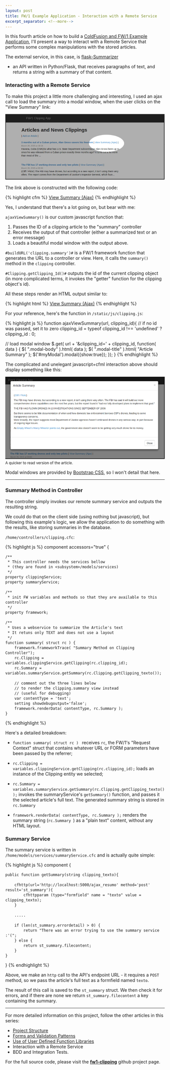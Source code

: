 ```yaml
---
layout: post
title: FW/1 Example Application - Interaction with a Remote Service
excerpt_separator: <!--more-->
---
```


In this fourth article on how to build a
[ColdFusion and FW/1 Example Application](https://dezoito.github.io/2015/03/26/fw1-example-app-released/),
I'll present a way to interact with a Remote Service that performs some complex
manipulations with the stored articles.

The external service, in this case, is [flask-Summarizer](https://github.com/dezoito/flask-Summarizer)
- an API written in Python/Flask, that receives
paragraphs of text, and returns a string with a summary of that content.

### Interacting with a Remote Service
To make this project a little more challenging and interesting, I used an ajax call to load the
summary into a modal window, when the user clicks on the "View Summary" link:

![](https://github.com/dezoito/dezoito.github.io/blob/master/public/images/view_summary.png?raw=true)

The link above is constructed with the following code:

{% highlight cfm %}
<a class="summaryLink"
    href="javascript: ajaxViewSummary('#buildURL('clipping.summary')#',#Clipping.getClipping_Id()#);">View Summary (Ajax)</a>
{% endhighlight %}

Yes, I understand that there's a lot going on, but bear with me:

`ajaxViewSummary()` is our custom javascript function that:

1. Passes the ID of a clipping article to the "summary" controller
2. Receives the output of that controller (either a summarized text or an error message)
3. Loads a beautiful modal window with the output above.

`#buildURL('clipping.summary')#` is a FW/1 framework function that generates the
 URL to a controller or view. Here, it calls the `summary()` method
 in the `clipping` controller.

 `#Clipping.getClipping_Id()#` outputs the id of the current clipping object
 (in more complicated terms, it invokes the "getter" function for the clipping object's id).

 All these steps render an HTML output similar to:

{% highlight html %}
<a class="summaryLink"
href="javascript: ajaxViewSummary('/clipping/index.cfm?action=clipping.summary',49);">View Summary (Ajax)</a>
{% endhighlight %}

For your reference, here's the  function in `/static/js/clipping.js`:

{% highlight js %}
function ajaxViewSummary(url, clipping_id){
  // if no id was passed, set it to zero
  clipping_id = typeof clipping_id !== 'undefined' ? clipping_id : 0;

  // load modal window
  $.get( url + '&clipping_id=' + clipping_id, function( data ) {
    $( ".modal-body" ).html( data );
    $( ".modal-title" ).html( "Article Summary" );
    $('#myModal').modal({show:true});
  });
}
{% endhighlight %}

The complicated and unelegant javascript+cfml interaction above should display
something like this:

![](https://github.com/dezoito/dezoito.github.io/blob/master/public/images/modal_summary.png?raw=true)
<small>A quicker to read version of the article.</small>

Modal windows are provided by [Bootstrap CSS](http://getbootstrap.com/javascript/#modals),
so I won't detail that here.

 ----

### Summary Method in Controller

The controller simply invokes our remote summary service and
outputs the resulting string.

We could do that on the client side (using nothing but javascript),
but following this example's logic, we allow the application to do something
with the results, like storing summaries in the database.

`/home/controllers/clipping.cfc`:

{% highlight js %}
component accessors="true" {

    /**
     * This controller needs the services bellow
     * (they are found in <subsystem>/models/services)
     */
    property clippingService;
    property summaryService;

    /**
     * init FW variables and methods so that they are available to this controller
     */
    property framework;

    /**
     * Uses a webservice to summarize the Article's text
     * It retuns only TEXT and does not use a layout
     */
    function summary( struct rc ) {
        framework.frameworkTrace( "Summary Method on Clipping Controller");
        rc.Clipping = variables.clippingService.getClipping(rc.clipping_id);
        rc.Summary = variables.summaryService.getSummary(rc.Clipping.getClipping_texto());

        // comment out the three lines below
        // to render the clipping.summary view instead
        // (useful for debugging)
        var contentType = 'text';
        setting showdebugoutput='false';
        framework.renderData( contentType, rc.Summary );
    }
{% endhighlight %}

Here's a detailed breakdown:

 - `function summary( struct rc ) ` receives `rc`, the FW/1's "Request Context" struct
 that contains whatever URL or FORM parameters have been passed by the referrer;


 - `rc.Clipping = variables.clippingService.getClipping(rc.clipping_id);`
 loads an instance of the Clipping entity we selected;

 - `rc.Summary = variables.summaryService.getSummary(rc.Clipping.getClipping_texto());`
 invokes the summaryService's `getSummary()` function, and passes it the selected
 article's full text. The generated summary string is stored in `rc.Summary`

 - `framework.renderData( contentType, rc.Summary );` renders the summary string
  (`rc.Summary `) as a "plain text" content, without any HTML layout.


### Summary Service

 The summary service is written in `/home/models/services/summaryService.cfc` and
 is actually quite simple:

{% highlight js %}
component {

    public function getSummary(string clipping_texto){

        cfhttp(url='http://localhost:5000/ajax_resumo' method='post' result='st_summary'){
            cfhttpparam (type="formfield" name = "texto" value = clipping_texto);
        }

        .....

        if (len(st_summary.errordetail) > 0) {
            return "There was an error trying to use the summary service :'(";
        } else {
            return st_summary.filecontent;
        }
    }
}
{% endhighlight %}

Above, we make an `http` call to the API's endpoint URL - it requires a `POST` method,
so we pass the article's full text as a formfield named `texto`.

The result of this call is saved to the `st_summary` struct.
We then check it for errors, and if there are none we return `st_summary.filecontent`
a key containing the summary.

 ----

For more detailed information on this project, follow the other articles in this series:

 - [Project Structure](/2015/03/29/fw1-example-app-project-structure/)
 - [Forms and Validation Patterns](/2015/03/30/fw1-example-app-forms_validation/)
 - [Use of User Defined Function Libraries](/2015/04/06/fw1-example-user-defined-function-libraries/)
 - Interaction with a Remote Service
 - BDD and Integration Tests.

For the full source code, please visit the **[fw1-clipping](https://github.com/dezoito/fw1-clipping)**
github project page.

